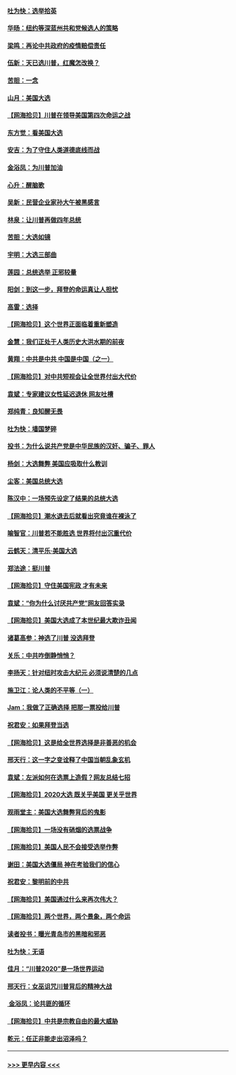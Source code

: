 #### [吐为快：选举拾英](../pages/nsc993/n12555041.md?t=11171351) 
#### [华旸：纽约等深蓝州共和党候选人的策略](../pages/nsc993/n12554309.md?t=11171351) 
#### [梁鸣：再论中共政府的疫情赔偿责任](../pages/nsc993/n12553012.md?t=11171351) 
#### [伍新：天已选川普，红魔怎改换？](../pages/nsc993/n12552970.md?t=11171351) 
#### [苦胆：一念](../pages/nsc993/n12552957.md?t=11171351) 
#### [山月：美国大选](../pages/nsc993/n12552446.md?t=11171351) 
#### [【网海拾贝】川普在领导美国第四次命运之战](../pages/nsc993/n12551973.md?t=11171351) 
#### [东方觉：看美国大选](../pages/nsc993/n12551647.md?t=11171351) 
#### [安吉：为了守住人类道德底线而战](../pages/nsc993/n12551111.md?t=11171351) 
#### [金浴凤：为川普加油](../pages/nsc993/n12551085.md?t=11171351) 
#### [心升：醒脑歌](../pages/nsc993/n12550984.md?t=11171351) 
#### [吴新：民营企业家孙大午被黑感言](../pages/nsc993/n12550656.md?t=11171351) 
#### [林泉：让川普再做四年总统](../pages/nsc993/n12550640.md?t=11171351) 
#### [苦胆：大选如镜](../pages/nsc993/n12550630.md?t=11171351) 
#### [宇明：大选三部曲](../pages/nsc993/n12550603.md?t=11171351) 
#### [莲园：总统选举 正邪较量](../pages/nsc993/n12550594.md?t=11171351) 
#### [阳剑：到这一步，拜登的命运真让人担忧](../pages/nsc993/n12549093.md?t=11171351) 
#### [高雷：选择](../pages/nsc993/n12549087.md?t=11171351) 
#### [【网海拾贝】这个世界正面临着重新塑造](../pages/nsc993/n12548326.md?t=11171351) 
#### [金慧：我们正处于人类历史大洪水期的前夜](../pages/nsc993/n12547914.md?t=11171351) 
#### [黄翔：中共是中共 中国是中国（之一）](../pages/nsc993/n12547576.md?t=11171351) 
#### [【网海拾贝】对中共短视会让全世界付出大代价](../pages/nsc993/n12546043.md?t=11171351) 
#### [袁斌：专家建议女性延迟退休 网友吐槽](../pages/nsc993/n12545424.md?t=11171351) 
#### [郑纯青：良知醒无畏](../pages/nsc993/n12545394.md?t=11171351) 
#### [吐为快：墙国梦碎](../pages/nsc993/n12545309.md?t=11171351) 
#### [投书：为什么说共产党是中华民族的汉奸、骗子、罪人](../pages/nsc993/n12545089.md?t=11171351) 
#### [杨剑：大选舞弊 美国应吸取什么教训](../pages/nsc993/n12543937.md?t=11171351) 
#### [尘客：美国总统大选](../pages/nsc993/n12543828.md?t=11171351) 
#### [陈汉中：一场预先设定了结果的总统大选](../pages/nsc993/n12543564.md?t=11171351) 
#### [【网海拾贝】潮水退去后就看出究竟谁在裸泳了](../pages/nsc993/n12543321.md?t=11171351) 
#### [喻智官：川普若不能胜选 世界将付出沉重代价](../pages/nsc993/n12541352.md?t=11171351) 
#### [云鹤天：清平乐‧美国大选](../pages/nsc993/n12540916.md?t=11171351) 
#### [郑法途：挺川普](../pages/nsc993/n12540898.md?t=11171351) 
#### [【网海拾贝】守住美国宪政 才有未来](../pages/nsc993/n12540423.md?t=11171351) 
#### [袁斌：“你为什么讨厌共产党”网友回答实录](../pages/nsc993/n12540208.md?t=11171351) 
#### [【网海拾贝】美国大选成了本世纪最大欺诈丑闻](../pages/nsc993/n12538029.md?t=11171351) 
#### [诸葛高参：神选了川普 没选拜登](../pages/nsc993/n12537664.md?t=11171351) 
#### [关乐：中共咋倒静悄悄？](../pages/nsc993/n12537615.md?t=11171351) 
#### [李扬天：针对纽时攻击大纪元 必须说清楚的几点](../pages/nsc993/n12536001.md?t=11171351) 
#### [施卫江：论人类的不平等（一）](../pages/nsc993/n12535700.md?t=11171351) 
#### [Jam：我做了正确选择 把那一票投给川普](../pages/nsc993/n12535743.md?t=11171351) 
#### [祝君安：如果拜登当选](../pages/nsc993/n12535726.md?t=11171351) 
#### [【网海拾贝】这是给全世界选择是非善恶的机会](../pages/nsc993/n12535061.md?t=11171351) 
#### [邢天行：这一字之变诠释了中国当朝乱象玄机](../pages/nsc993/n12533446.md?t=11171351) 
#### [袁斌：左派如何在选票上造假？网友总结七招](../pages/nsc993/n12533180.md?t=11171351) 
#### [【网海拾贝】2020大选 既关乎美国 更关乎世界](../pages/nsc993/n12533161.md?t=11171351) 
#### [观雨堂主：美国大选舞弊背后的鬼影](../pages/nsc993/n12533153.md?t=11171351) 
#### [【网海拾贝】一场没有硝烟的选票战争](../pages/nsc993/n12531883.md?t=11171351) 
#### [【网海拾贝】美国人民不会接受选举作弊](../pages/nsc993/n12528850.md?t=11171351) 
#### [谢田：美国大选僵局 神在考验我们的信心](../pages/nsc993/n12527932.md?t=11171351) 
#### [祝君安：黎明前的中共](../pages/nsc993/n12524071.md?t=11171351) 
#### [【网海拾贝】美国通过什么来再次伟大？](../pages/nsc993/n12523844.md?t=11171351) 
#### [【网海拾贝】两个世界，两个景象，两个命运](../pages/nsc993/n12521419.md?t=11171351) 
#### [读者投书：曝光青岛市的黑暗和邪恶](../pages/nsc993/n12520988.md?t=11171351) 
#### [吐为快：无语](../pages/nsc993/n12518588.md?t=11171351) 
#### [佳月：“川普2020”是一场世界运动](../pages/nsc993/n12518581.md?t=11171351) 
#### [邢天行：女巫诅咒川普背后的精神大战](../pages/nsc993/n12517257.md?t=11171351) 
#### [ 金浴凤：论共匪的循环](../pages/nsc993/n12517133.md?t=11171351) 
#### [【网海拾贝】中共是宗教自由的最大威胁](../pages/nsc993/n12516879.md?t=11171351) 
#### [乾元：任正非能走出沼泽吗？](../pages/nsc993/n12515831.md?t=11171351) 

----
#### [ >>> 更早内容 <<< ](../indexes/nsc993-earlier.md)

